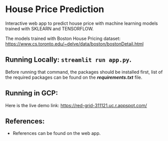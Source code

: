 # House Price Prediction
Interactive web app to predict house price with machine learning models trained with SKLEARN and TENSORFLOW.

The models trained with Boston House Pricing dataset: https://www.cs.toronto.edu/~delve/data/boston/bostonDetail.html


## Running Locally: `streamlit run app.py`.
Before running that command, the packages should be installed first, list of the required packages can be found on the ___requirements.txt___ file.

## Running in GCP:
Here is the live demo link: https://red-grid-311121.uc.r.appspot.com/

## References:
- References can be found on the web app.
